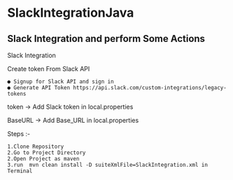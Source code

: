 # SlackIntegrationJava

## Slack Integration and perform Some Actions

Slack Integration 

Create token From Slack API
```
● Signup for Slack API and sign in
● Generate API Token https://api.slack.com/custom-integrations/legacy-tokens

```

token -> Add Slack token in local.properties

BaseURL -> Add Base_URL in local.properties


Steps :-

```
1.Clone Repository
2.Go to Project Directory
2.Open Project as maven 
3.run  mvn clean install -D suiteXmlFile=SlackIntegration.xml in Terminal
```





